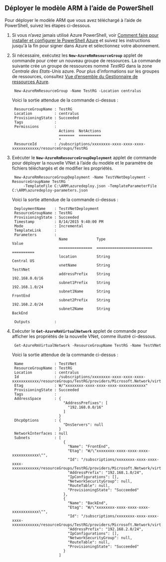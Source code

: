 ## <a name="deploy-the-arm-template-by-using-powershell"></a>Déployer le modèle ARM à l’aide de PowerShell

Pour déployer le modèle ARM que vous avez téléchargé à l’aide de PowerShell, suivez les étapes ci-dessous.

1. Si vous n’avez jamais utilisé Azure PowerShell, voir [Comment faire pour installer et configurer le PowerShell Azure](../articles/powershell-install-configure.md) et suivez les instructions jusqu'à la fin pour signer dans Azure et sélectionnez votre abonnement.

3. Si nécessaire, exécutez les **`New-AzureRmResourceGroup`** applet de commande pour créer un nouveau groupe de ressources. La commande suivante crée un groupe de ressources nommé *TestRG* dans la zone *Centrale des Etats-Unis* azure. Pour plus d’informations sur les groupes de ressources, consultez [Vue d’ensemble du Gestionnaire de ressources Azure](../articles/resource-group-overview.md).

        New-AzureRmResourceGroup -Name TestRG -Location centralus
        
    Voici la sortie attendue de la commande ci-dessus :

        ResourceGroupName : TestRG
        Location          : centralus
        ProvisioningState : Succeeded
        Tags              :
        Permissions       :
                            Actions  NotActions
                            =======  ==========
                            *
        ResourceId        : /subscriptions/xxxxxxxx-xxxx-xxxx-xxxx-xxxxxxxxxxxx/resourceGroups/TestRG

4. Exécuter le **`New-AzureRmResourceGroupDeployment`** applet de commande pour déployer la nouvelle VNet à l’aide du modèle et le paramètre de fichiers téléchargés et de modifier les propriétés.

        New-AzureRmResourceGroupDeployment -Name TestVNetDeployment -ResourceGroupName TestRG `
            -TemplateFile C:\ARM\azuredeploy.json -TemplateParameterFile C:\ARM\azuredeploy-parameters.json
            
    Voici la sortie attendue de la commande ci-dessus :
        
        DeploymentName    : TestVNetDeployment
        ResourceGroupName : TestRG
        ProvisioningState : Succeeded
        Timestamp         : 8/14/2015 9:40:00 PM
        Mode              : Incremental
        TemplateLink      :
        Parameters        :
                            Name             Type                       Value
                            ===============  =========================  ==========
                            location         String                     Central US
                            vnetName         String                     TestVNet
                            addressPrefix    String                     192.168.0.0/16
                            subnet1Prefix    String                     192.168.1.0/24
                            subnet1Name      String                     FrontEnd
                            subnet2Prefix    String                     192.168.2.0/24
                            subnet2Name      String                     BackEnd
        
        Outputs           :

5. Exécuter le **`Get-AzureRmVirtualNetwork`** applet de commande pour afficher les propriétés de la nouvelle VNet, comme illustré ci-dessous.


        Get-AzureRmVirtualNetwork -ResourceGroupName TestRG -Name TestVNet
        
    Voici la sortie attendue de la commande ci-dessus :
        
        Name              : TestVNet
        ResourceGroupName : TestRG
        Location          : centralus
        Id                : /subscriptions/xxxxxxxx-xxxx-xxxx-xxxx-xxxxxxxxxxxx/resourceGroups/TestRG/providers/Microsoft.Network/virtualNetworks/TestVNet
        Etag              : W/"xxxxxxxx-xxxx-xxxx-xxxx-xxxxxxxxxxxx"
        ProvisioningState : Succeeded
        Tags              :
        AddressSpace      : {
                              "AddressPrefixes": [
                                "192.168.0.0/16"
                              ]
                            }
        DhcpOptions       : {
                              "DnsServers": null
                            }
        NetworkInterfaces : null
        Subnets           : [
                              {
                                "Name": "FrontEnd",
                                "Etag": "W/\"xxxxxxxx-xxxx-xxxx-xxxx-xxxxxxxxxxxx\"",
                                "Id": "/subscriptions/xxxxxxxx-xxxx-xxxx-xxxx-xxxxxxxxxxxx/resourceGroups/TestRG/providers/Microsoft.Network/virtualNetworks/TestVNet/subnets/FrontEnd",
                                "AddressPrefix": "192.168.1.0/24",
                                "IpConfigurations": [],
                                "NetworkSecurityGroup": null,
                                "RouteTable": null,
                                "ProvisioningState": "Succeeded"
                              },
                              {
                                "Name": "BackEnd",
                                "Etag": "W/\"xxxxxxxx-xxxx-xxxx-xxxx-xxxxxxxxxxxx\"",
                                "Id": "/subscriptions/xxxxxxxx-xxxx-xxxx-xxxx-xxxxxxxxxxxx/resourceGroups/TestRG/providers/Microsoft.Network/virtualNetworks/TestVNet/subnets/BackEnd",
                                "AddressPrefix": "192.168.2.0/24",
                                "IpConfigurations": [],
                                "NetworkSecurityGroup": null,
                                "RouteTable": null,
                                "ProvisioningState": "Succeeded"
                              }
                            ]